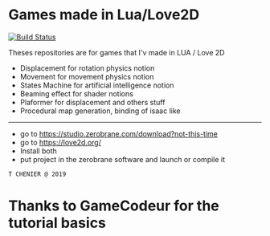 # Games made in Lua/Love2D

[![Build Status](https://github.com/cerb3re/game_prototype_lua)](https://github.com/cerb3re/game_prototype_lua)

Theses repositories are for games that I'v made in LUA / Love 2D
- Displacement for rotation physics notion
- Movement for movement physics notion
- States Machine for artificial intelligence notion
- Beaming effect for shader notions
- Plaformer for displacement and others stuff
- Procedural map generation, binding of isaac like
------------------------------------------------------------------

- go to https://studio.zerobrane.com/download?not-this-time
- go to https://love2d.org/
- Install both
- put project in the zerobrane software and launch or compile it

`T CHENIER @ 2019`
# Thanks to GameCodeur for the tutorial basics